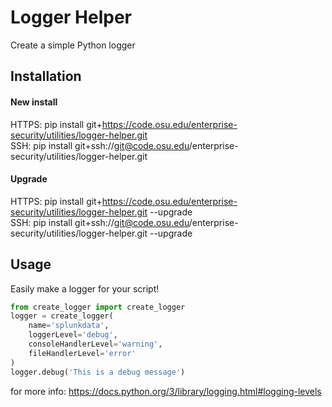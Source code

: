 # Logger Helper

Create a simple Python logger

## Installation
#### New install
HTTPS: pip install git+https://code.osu.edu/enterprise-security/utilities/logger-helper.git  
SSH:   pip install git+ssh://git@code.osu.edu/enterprise-security/utilities/logger-helper.git

#### Upgrade

HTTPS: pip install git+https://code.osu.edu/enterprise-security/utilities/logger-helper.git --upgrade  
SSH:   pip install git+ssh://git@code.osu.edu/enterprise-security/utilities/logger-helper.git --upgrade

## Usage
Easily make a logger for your script!
``` python
from create_logger import create_logger
logger = create_logger(
    name='splunkdata', 
    loggerLevel='debug', 
    consoleHandlerLevel='warning', 
    fileHandlerLevel='error'
)
logger.debug('This is a debug message')
```
for more info: https://docs.python.org/3/library/logging.html#logging-levels
